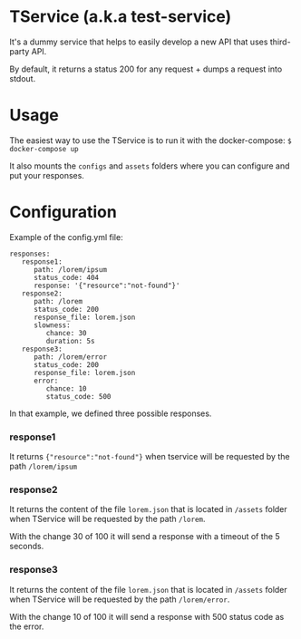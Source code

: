 # TService (a.k.a test-service)

It's a dummy service that helps to easily develop a new API that uses third-party API.

By default, it returns a status 200 for any request + dumps a request into stdout.

# Usage

The easiest way to use the TService is to run it with the docker-compose:
`$ docker-compose up`

It also mounts the `configs` and `assets` folders where you can configure and put your responses.

# Configuration

Example of the config.yml file:
```
responses:
   response1:
      path: /lorem/ipsum
      status_code: 404
      response: '{"resource":"not-found"}'
   response2:
      path: /lorem
      status_code: 200
      response_file: lorem.json
      slowness:
         chance: 30
         duration: 5s
   response3:
      path: /lorem/error
      status_code: 200
      response_file: lorem.json
      error:
         chance: 10
         status_code: 500
```      

In that example, we defined three possible responses.

### response1

It returns `{"resource":"not-found"}` when tservice will be requested by the path `/lorem/ipsum`

### response2

It returns the content of the file `lorem.json` that is located in `/assets` folder when TService will be requested by the path `/lorem`.

With the change 30 of 100 it will send a response with a timeout of the 5 seconds.

### response3

It returns the content of the file `lorem.json` that is located in `/assets` folder when TService will be requested by the path `/lorem/error`.

With the change 10 of 100 it will send a response with 500 status code as the error.